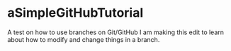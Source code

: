 # aSimpleGitHubTutorial
A test on how to use branches on Git/GitHub
I am making this edit to learn about how to modify and change things in a branch.
